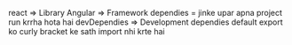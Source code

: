 react => Library
Angular => Framework
dependies = jinke upar apna project run krrha hota hai
devDependies => Development dependies
default export ko curly bracket ke sath import nhi krte hai

